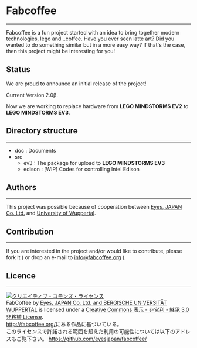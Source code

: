 # Fabcoffee

---

Fabcoffee is a fun project started with an idea to bring together modern technologies, lego and…coffee. Have you ever seen latte art? Did you wanted to do something similar but in a more easy way? If that's the case, then this project might be interesting for you!

## Status

We are proud to announce an initial release of the project!

Current Version 2.0β.

Now we are working to replace hardware from __LEGO MINDSTORMS EV2__ to __LEGO MINDSTORMS EV3__.

## Directory structure
---------------
- doc : Documents
- src
    - ev3 : The package for upload to __LEGO MINDSTORMS EV3__
    - edison : [WIP] Codes for controlling Intel Edison

## Authors
---------------
This project was possible because of cooperation between [Eyes, JAPAN Co. Ltd.](http://nowhere.co.jp) and [University of Wuppertal](http://www.uni-wuppertal.de).

## Contribution
---------------
If you are interested in the project and/or would like to contribute, please fork it ( or drop an e-mail to info@fabcoffee.org ).

## Licence
---------------
<a rel="license" href="http://creativecommons.org/licenses/by-nc-sa/3.0/deed.ja"><img alt="クリエイティブ・コモンズ・ライセンス" style="border-width:0" src="http://i.creativecommons.org/l/by-nc-sa/3.0/88x31.png" /></a><br /><span xmlns:dct="http://purl.org/dc/terms/" property="dct:title">FabCoffee</span> by <a xmlns:cc="http://creativecommons.org/ns#" href="http://fabcoffee.org/" property="cc:attributionName" rel="cc:attributionURL">Eyes, JAPAN Co. Ltd. and BERGISCHE UNIVERSITÄT WUPPERTAL</a> is licensed under a <a rel="license" href="http://creativecommons.org/licenses/by-nc-sa/3.0/deed.ja">Creative Commons 表示 - 非営利 - 継承 3.0 非移植 License</a>.<br /><a xmlns:dct="http://purl.org/dc/terms/" href="http://fabcoffee.org/" rel="dct:source">http://fabcoffee.org/</a>にある作品に基づいている。<br />このライセンスで許諾される範囲を超えた利用の可能性については以下のアドレスもご覧下さい。 <a xmlns:cc="http://creativecommons.org/ns#" href="https://github.com/eyesjapan/fabcoffee/" rel="cc:morePermissions">https://github.com/eyesjapan/fabcoffee/</a>
